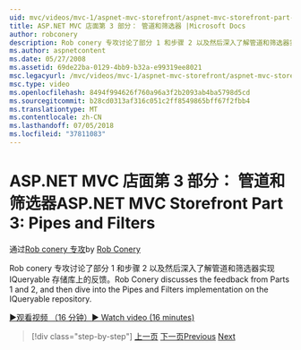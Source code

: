 ```yaml
---
uid: mvc/videos/mvc-1/aspnet-mvc-storefront/aspnet-mvc-storefront-part-3-pipes-and-filters
title: ASP.NET MVC 店面第 3 部分： 管道和筛选器 |Microsoft Docs
author: robconery
description: Rob conery 专攻讨论了部分 1 和步骤 2 以及然后深入了解管道和筛选器实现 IQueryable 存储库上的反馈。
ms.author: aspnetcontent
ms.date: 05/27/2008
ms.assetid: 69de22ba-0129-4bb9-b32a-e99319ee8021
msc.legacyurl: /mvc/videos/mvc-1/aspnet-mvc-storefront/aspnet-mvc-storefront-part-3-pipes-and-filters
msc.type: video
ms.openlocfilehash: 8494f994626f760a96a3f2b2093ab4ba5798d5cd
ms.sourcegitcommit: b28cd0313af316c051c2ff8549865bff67f2fbb4
ms.translationtype: MT
ms.contentlocale: zh-CN
ms.lasthandoff: 07/05/2018
ms.locfileid: "37811083"
---
```

<a name="aspnet-mvc-storefront-part-3-pipes-and-filters"></a><span data-ttu-id="6359e-103">ASP.NET MVC 店面第 3 部分： 管道和筛选器</span><span class="sxs-lookup"><span data-stu-id="6359e-103">ASP.NET MVC Storefront Part 3: Pipes and Filters</span></span>
====================
<span data-ttu-id="6359e-104">通过[Rob conery 专攻](https://github.com/robconery)</span><span class="sxs-lookup"><span data-stu-id="6359e-104">by [Rob Conery](https://github.com/robconery)</span></span>

<span data-ttu-id="6359e-105">Rob conery 专攻讨论了部分 1 和步骤 2 以及然后深入了解管道和筛选器实现 IQueryable 存储库上的反馈。</span><span class="sxs-lookup"><span data-stu-id="6359e-105">Rob Conery discusses the feedback from Parts 1 and 2, and then dive into the Pipes and Filters implementation on the IQueryable repository.</span></span>

[<span data-ttu-id="6359e-106">&#9654;观看视频 （16 分钟）</span><span class="sxs-lookup"><span data-stu-id="6359e-106">&#9654; Watch video (16 minutes)</span></span>](https://channel9.msdn.com/Blogs/ASP-NET-Site-Videos/aspnet-mvc-storefront-part-3-pipes-and-filters)

> [!div class="step-by-step"]
> <span data-ttu-id="6359e-107">[上一页](aspnet-mvc-storefront-part-2-the-repository-pattern.md)
> [下一页](aspnet-mvc-storefront-part-4-linq-to-sql-spike.md)</span><span class="sxs-lookup"><span data-stu-id="6359e-107">[Previous](aspnet-mvc-storefront-part-2-the-repository-pattern.md)
[Next](aspnet-mvc-storefront-part-4-linq-to-sql-spike.md)</span></span>
